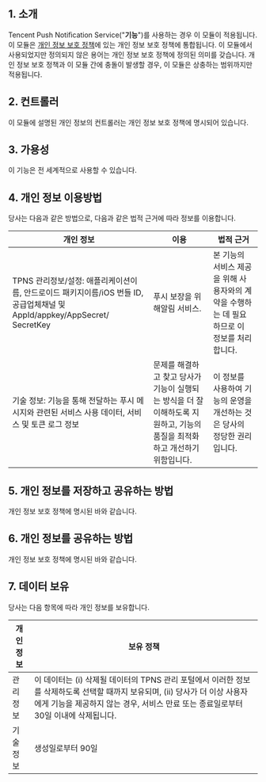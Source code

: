## 1.  소개

Tencent Push Notiﬁcation Service("**기능**")를 사용하는 경우 이 모듈이 적용됩니다. 이 모듈은 [개인 정보 보호 정책](https://intl.cloud.tencent.com/document/product/301/17345)에 있는 개인 정보 보호 정책에 통합됩니다. 이 모듈에서 사용되었지만 정의되지 않은 용어는 개인 정보 보호 정책에 정의된 의미를 갖습니다. 개인 정보 보호 정책과 이 모듈 간에 충돌이 발생할 경우, 이 모듈은 상충하는 범위까지만 적용됩니다.

## 2.  컨트롤러

이 모듈에 설명된 개인 정보의 컨트롤러는 개인 정보 보호 정책에 명시되어 있습니다.

## 3.  가용성

이 기능은 전 세계적으로 사용할 수 있습니다.

## 4.  개인 정보 이용방법

당사는 다음과 같은 방법으로, 다음과 같은 법적 근거에 따라 정보를 이용합니다.

 

| <b>개인 정보</b>                                                | <b>이용</b>                                                     | <b>법적 근거</b>                                                |
| ------------------------------------------------------------ | ------------------------------------------------------------ | ------------------------------------------------------------ |
| TPNS 관리정보/설정: 애플리케이션이름, 안드로이드 패키지이름/iOS 번들 ID, 공급업체채널 및 AppId/appkey/AppSecret/ SecretKey | 푸시 보장을 위해알림 서비스.| 본 기능의 서비스 제공을 위해 사용자와의 계약을 수행하는 데 필요하므로 이 정보를 처리합니다. |
|기술 정보: 기능을 통해 전달하는 푸시 메시지와 관련된 서비스 사용 데이터, 서비스 및 토큰 로그 정보| 문제를 해결하고 찾고 당사가 기능이 실행되는 방식을 더 잘 이해하도록 지원하고, 기능의 품질을 최적화하고 개선하기 위함입니다.|이 정보를 사용하여 기능의 운영을 개선하는 것은 당사의 정당한 권리입니다.|

## 5.  개인 정보를 저장하고 공유하는 방법

개인 정보 보호 정책에 명시된 바와 같습니다.

## 6.  개인 정보를 공유하는 방법

개인 정보 보호 정책에 명시된 바와 같습니다.

## 7.  데이터 보유

당사는 다음 항목에 따라 개인 정보를 보유합니다.

 

| <b>개인 정보</b> | <b>보유 정책</b>                                               |
| ------------- | ------------------------------------------------------------ |
| 관리 정보     | 이 데이터는 (i) 삭제될 데이터의 TPNS 관리 포털에서 이러한 정보를 삭제하도록 선택할 때까지 보유되며, (ii) 당사가 더 이상 사용자에게 기능을 제공하지 않는 경우, 서비스 만료 또는 종료일로부터 30일 이내에 삭제됩니다. |
| 기술 정보     | 생성일로부터 90일                                            |

 

 

 

 
